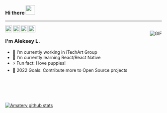 ### Hi there <img src="https://raw.githubusercontent.com/iampavangandhi/iampavangandhi/master/gifs/Hi.gif" width="30px">
<hr/>
<a href="https://www.linkedin.com/in/lesik507/">
  <img align="left" alt="Ajay's Linkdein" width="22px" src="https://cdn.jsdelivr.net/npm/simple-icons@v3/icons/linkedin.svg" />
</a>
<a href="https://twitter.com/lesik507">
  <img align="left" alt="Ajay's Twitter" width="22px" src="https://cdn.jsdelivr.net/npm/simple-icons@v3/icons/twitter.svg" />
</a>
<a href="https://github.com/Amatery">
  <img align="left" alt="Ajay's Github" width="22px" src="https://cdn.jsdelivr.net/npm/simple-icons@v3/icons/github.svg" />
</a>
<a href="https://t.me/Alexey_507">
  <img align="left" alt="Ajay's Telegram" width="22px" src="https://cdn.jsdelivr.net/npm/simple-icons@v3/icons/telegram.svg" />
</a>
<br/>
<img align="right" alt="GIF" src="https://media.giphy.com/media/13HgwGsXF0aiGY/giphy.gif" />

### I'm Aleksey L.

- 🔭 I’m currently working in iTechArt Group
- 🌱 I’m currently learning React/React Native
- ⚡ Fun fact: I love puppies!
- 🥅 2022 Goals: Contribute more to Open Source projects
<br/>
<br/>
<br/>
<br/>

[![Amatery github stats](https://github-readme-stats.vercel.app/api?username=Amatery&show_owner=false)](https://github.com/anuraghazra/github-readme-stats)


